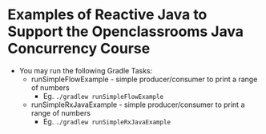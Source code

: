 # Examples of Reactive Java to Support the Openclassrooms Java Concurrency Course

* You may run the following Gradle Tasks:
  * runSimpleFlowExample - simple producer/consumer to print a range of numbers
    * Eg. `./gradlew runSimpleFlowExample`
  * runSimpleRxJavaExample - simple producer/consumer to print a range of numbers
    * Eg. `./gradlew runSimpleRxJavaExample`
